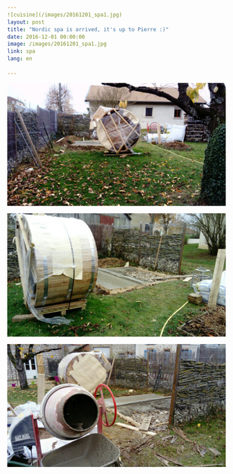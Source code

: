 ```yaml
---
![cuisine](/images/20161201_spa1.jpg)
layout: post
title: "Nordic spa is arrived, it's up to Pierre :)"
date: 2016-12-01 00:00:00
image: /images/20161201_spa1.jpg 
link: spa
lang: en

---
```






![](/images/20161201_spa1.jpg)

![](/images/20161201_spa2.jpg)

![](/images/20161201_spa3.jpg)


